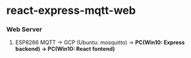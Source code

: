 # react-express-mqtt-web
### Web Server
1. ESP8266 MQTT -> GCP (Ubuntu: mosquitto) -> <b>PC(Win10: Express backend) -> PC(Win10: React fontend)</b>


